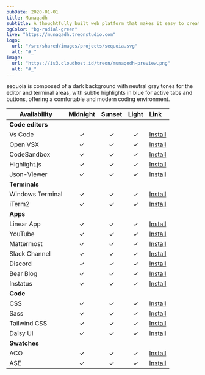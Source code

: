 ```yaml
---
pubDate: 2020-01-01
title: Munaqadh
subtitle: A thoughtfully built web platform that makes it easy to create impactful donation campaigns and manage charitable efforts, connecting generosity with genuine need
bgColor: "bg-radial-green"
live: "https://munaqadh.treonstudio.com"
logo:
  url: "/src/shared/images/projects/sequoia.svg"
  alt: "#_"
image:
  url: "https://is3.cloudhost.id/treon/munaqodh-preview.png"
  alt: "#_"
---
```


sequoia is composed of a dark background with neutral gray tones for the editor and terminal areas, with subtle highlights in blue for active tabs and buttons, offering a comfortable and modern coding environment.

| Availability     | Midnight | Sunset | Light | Link                                                                                       |
| ---------------- | :------: | :----: | :---: | :----------------------------------------------------------------------------------------- |
| **Code editors** |          |        |       |                                                                                            |
| Vs Code          |    ✓     |   ✓    |   ✓   | [Install](vscode:extension/wicked-labs.wvsc-serendipity)                                   |
| Open VSX         |    ✓     |   ✓    |   ✓   | [Install](https://open-vsx.org/extension/wicked-labs/wvsc-serendipity)                     |
| CodeSandbox      |    ✓     |   ✓    |   ✓   | [Install](https://github.com/Serendipity-Theme/CodeSandbox)                                |
| Highlight.js     |    ✓     |   ✓    |   ✓   | [Install](https://github.com/Serendipity-Theme/highlight.js)                               |
| Json-Viewer      |    ✓     |   ✓    |   ✓   | [Install](https://github.com/Serendipity-Theme/json-viewer)                                |
| **Terminals**    |          |        |       |                                                                                            |
| Windows Terminal |    ✓     |   ✓    |   ✓   | [Install](https://github.com/Serendipity-Theme/windows-terminal)                           |
| iTerm2           |    ✓     |   ✓    |   ✓   | [Install](https://github.com/Serendipity-Theme/iterm)                                      |
| **Apps**         |          |        |       |                                                                                            |
| Linear App       |    ✓     |   ✓    |   ✓   | [Install](https://github.com/Serendipity-Theme/linear-app)                                 |
| YouTube          |    ✓     |   ✓    |   ✓   | [Install](https://github.com/Serendipity-Theme/youtube)                                    |
| Mattermost       |    ✓     |   ✓    |   ✓   | [Install](https://github.com/Serendipity-Theme/mattermost)                                 |
| Slack Channel    |    ✓     |   ✓    |   ✓   | [Install](https://github.com/Serendipity-Theme/slack-channel)                              |
| Discord          |    ✓     |   ✓    |   ✓   | [Install](https://github.com/Serendipity-Theme/discord)                                    |
| Bear Blog        |    ✓     |   ✓    |   ✓   | [Install](https://github.com/Serendipity-Theme/bear-blog)                                  |
| Instatus         |    ✓     |   ✓    |   ✓   | [Install](https://github.com/Serendipity-Theme/instatus)                                   |
| **Code**         |          |        |       |                                                                                            |
| CSS              |    ✓     |   ✓    |   ✓   | [Install](https://github.com/Serendipity-Theme/color-palette/blob/main/palette.css)        |
| Sass             |    ✓     |   ✓    |   ✓   | [Install](https://github.com/Serendipity-Theme/color-palette/blob/main/palettes.scss)      |
| Tailwind CSS     |    ✓     |   ✓    |   ✓   | [Install](https://github.com/Serendipity-Theme/color-palette/blob/main/tailwind.config.js) |
| Daisy UI         |    ✓     |   ✓    |   ✓   | [Install](https://github.com/Serendipity-Theme/daisy-ui)                                   |
| **Swatches**     |          |        |       |                                                                                            |
| ACO              |    ✓     |   ✓    |   ✓   | [Install](https://github.com/Serendipity-Theme/aco)                                        |
| ASE              |    ✓     |   ✓    |   ✓   | [Install](https://github.com/Serendipity-Theme/ase)                                        |
